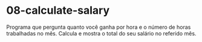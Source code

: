 # 08-calculate-salary
Programa que pergunta quanto você ganha por hora e o número de horas trabalhadas no mês. Calcula e mostra o total do seu salário no referido mês.
